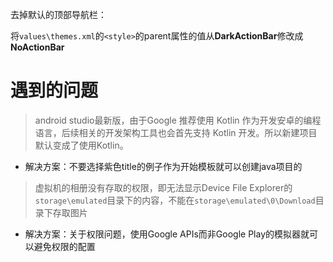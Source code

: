 去掉默认的顶部导航栏：

将`values\themes.xml`的`<style>`的parent属性的值从**DarkActionBar**修改成**NoActionBar**

# 遇到的问题

> android studio最新版，由于Google 推荐使用 Kotlin 作为开发安卓的编程语言，后续相关的开发架构工具也会首先支持 Kotlin 开发。所以新建项目默认变成了使用Kotlin。

+ 解决方案：不要选择紫色title的例子作为开始模板就可以创建java项目的



> 虚拟机的相册没有存取的权限，即无法显示Device File Explorer的`storage\emulated`目录下的内容，不能在`storage\emulated\0\Download`目录下存取图片

+ 解决方案：关于权限问题，使用Google APIs而非Google Play的模拟器就可以避免权限的配置



> 




